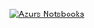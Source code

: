 [![Azure Notebooks](https://notebooks.azure.com/launch.png)](https://notebooks.azure.com/import/gh/muic-pattern-rekt-2018/Exercise9)